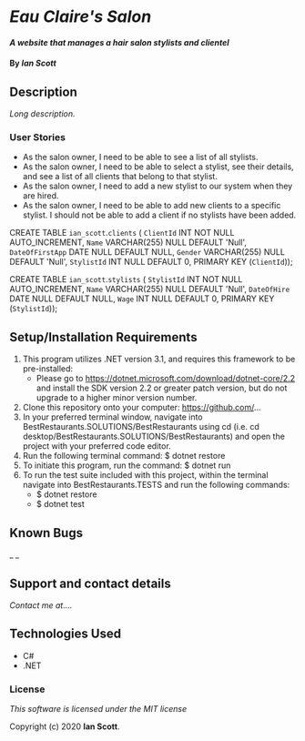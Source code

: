 # _Eau Claire's Salon_

#### _A website that manages a hair salon stylists and clientel_

#### By _**Ian Scott**_

## Description

_Long description._

### User Stories
  * As the salon owner, I need to be able to see a list of all stylists.
  * As the salon owner, I need to be able to select a stylist, see their details, and see a list of all clients that belong to that stylist.
  * As the salon owner, I need to add a new stylist to our system when they are hired.
  * As the salon owner, I need to be able to add new clients to a specific stylist. I should not be able to add a client if no stylists have been added.


  CREATE TABLE `ian_scott`.`clients` (
  `ClientId` INT NOT NULL AUTO_INCREMENT,
  `Name` VARCHAR(255) NULL DEFAULT 'Null',
  `DateOfFirstApp` DATE NULL DEFAULT NULL,
  `Gender` VARCHAR(255) NULL DEFAULT 'Null',
  `StylistId` INT NULL DEFAULT 0,
  PRIMARY KEY (`ClientId`));

  CREATE TABLE `ian_scott`.`stylists` (
  `StylistId` INT NOT NULL AUTO_INCREMENT,
  `Name` VARCHAR(255) NULL DEFAULT 'Null',
  `DateOfHire` DATE NULL DEFAULT NULL,
  `Wage` INT NULL DEFAULT 0,
  PRIMARY KEY (`StylistId`));

## Setup/Installation Requirements

1. This program utilizes .NET version 3.1, and requires this framework to be pre-installed:
    * Please go to https://dotnet.microsoft.com/download/dotnet-core/2.2 and install the SDK   version 2.2 or greater patch version, but do not upgrade to a higher minor version number.
2. Clone this repository onto your computer: https://github.com/...
3. In your preferred terminal window, navigate into BestRestaurants.SOLUTIONS/BestRestaurants using cd (i.e. cd desktop/BestRestaurants.SOLUTIONS/BestRestaurants) and open the project with your preferred code editor.
4. Run the following terminal command: $ dotnet restore
5. To initiate this program, run the command: $ dotnet run
6. To run the test suite included with this project, within the terminal navigate into BestRestaurants.TESTS and run the following commands:
    * $ dotnet restore
    * $ dotnet test


## Known Bugs

_ _

## Support and contact details

_Contact me at...._

## Technologies Used

- C#
- .NET

### License

_This software is licensed under the MIT license_

Copyright (c) 2020 **Ian Scott**.